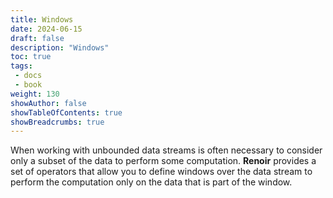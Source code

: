 ```yaml
---
title: Windows
date: 2024-06-15
draft: false
description: "Windows"
toc: true
tags:
 - docs
 - book
weight: 130
showAuthor: false
showTableOfContents: true
showBreadcrumbs: true
---
```


When working with unbounded data streams is often necessary to consider only a subset of the data to perform some computation. **Renoir** provides a set of operators that allow you to define windows over the data stream to perform the computation only on the data that is part of the window.


